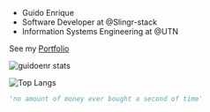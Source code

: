 * Guido Enrique 
* Software Developer at @Slingr-stack
* Information Systems Engineering at @UTN

See my [Portfolio](https://guidoenr-portfolio.herokuapp.com)


<img alt="guidoenr stats" src="https://github-readme-stats.vercel.app/api?username=guidoenr&show_icons=true&theme=gotham" style="vertical-align:middle"> 

![Top Langs](https://github-readme-stats.vercel.app/api/top-langs/?username=guidoenr&hide=javascript,css,scss,html,java,tsql&theme=tokyonight)
```python
'no amount of money ever bought a second of time'
```



